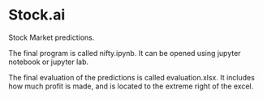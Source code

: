 # Stock.ai
Stock Market predictions.


The final program is called nifty.ipynb. It can be opened using jupyter notebook or jupyter lab.

The final evaluation of the predictions is called evaluation.xlsx. It includes how much profit is made, and is located to the extreme right of the excel.
